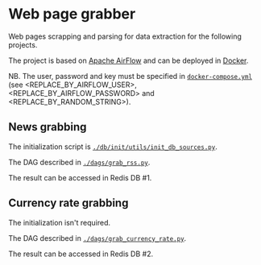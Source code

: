 # Web page grabber
Web pages scrapping and parsing for data extraction for the following projects.

The project is based on [Apache AirFlow](https://github.com/apache/airflow) and 
can be deployed in [Docker](https://www.docker.com/). 

NB. The user, password and key must be specified in [`docker-compose.yml`](docker-compose.yml)
(see <REPLACE_BY_AIRFLOW_USER>, <REPLACE_BY_AIRFLOW_PASSWORD> and <REPLACE_BY_RANDOM_STRING>).

## News grabbing
 
The initialization script is [`./db/init/utils/init_db_sources.py`](db/init/utils/init_db_sources.py).

The DAG described in [`./dags/grab_rss.py`](dags/grab_rss.py).

The result can be accessed in Redis DB #1.


## Currency rate grabbing

The initialization isn't required.

The DAG described in [`./dags/grab_currency_rate.py`](dags/grab_currency_rate.py).

The result can be accessed in Redis DB #2.